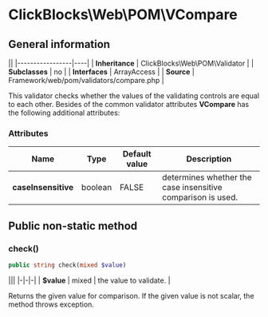 # ClickBlocks\Web\POM\VCompare #

## General information ##

||
|-----------------|----|
| **Inheritance** | ClickBlocks\Web\POM\Validator |
| **Subclasses**  | no |
| **Interfaces**  | ArrayAccess |
| **Source**      | Framework/web/pom/validators/compare.php |

This validator checks whether the values of the validating controls are equal to each other. Besides of the common validator attributes **VCompare** has the following additional attributes:

### **Attributes**

| Name | Type | Default value | Description |
|-|-|-|-|
| **caseInsensitive** | boolean | FALSE | determines whether the case insensitive comparison is used. |

## Public non-static method ##

### **check()**

```php
public string check(mixed $value)
```

|||
|-|-|-|
| **$value** | mixed | the value to validate. |

Returns the given value for comparison. If the given value is not scalar, the method throws exception.